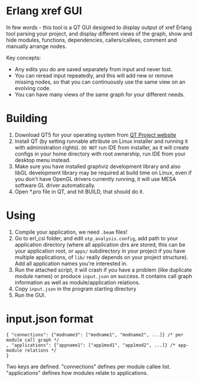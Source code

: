 # Erlang xref GUI

In few words - this tool is a QT GUI designed to display output of xref Erlang
tool parsing your project, and display different views of the graph, show and
hide modules, functions, dependencies, callers/callees, comment and manually
arrange nodes.

Key concepts:

*   Any edits you do are saved separately from input and never lost.
*   You can reread input repeatedly, and this will add new or remove missing
    nodes, so that you can continuously use the same view on an evolving code.
*   You can have many views of the same graph for your different needs.

# Building

1.  Download QT5 for your operating system from [QT Project website](http://qt-project.org)
1.  Install QT (by setting runnable attribute on Linux installer and running it
    with administration rights). `DO NOT` run IDE from installer, as it will
    create configs in your home directory with root ownership, run IDE from
    your desktop menu instead.
1.  Make sure you have installed graphviz development library and also libGL
    development library may be required at build time on Linux, even if you
    don't have OpenGL drivers currently running, it will use MESA software GL
    driver automatically.
1.  Open *.pro file in QT, and hit BUILD, that should do it.

# Using

1.  Compile your application, we need `.beam` files!
1.  Go to erl_csi folder, and edit `otp_analysis.config`, add path to your application
    directory (where all application dirs are stored, this can be your application root,
    or `apps/` subdirectory in your project if you have multiple applications, of `lib/`
    really depends on your project structure). Add all application names you're
    interested in.
1.  Run the attached script, it will crash if you have a problem (like duplicate module
    names) or produce `input.json` on success. It contains call graph information as well
    as module/application relations.
1.  Copy `input.json` in the program starting directory
1.  Run the GUI.

# input.json format

```
{ "connections": {"modname3": ["modname1", "modname2", ...]} /* per module call graph */
, "applications": {"appname1": ["app1mod1", "app1mod2", ...]} /* app-module relations */
}
```

Two keys are defined. "connections" defines per module callee list.
"applications" defines how modules relate to applications.

